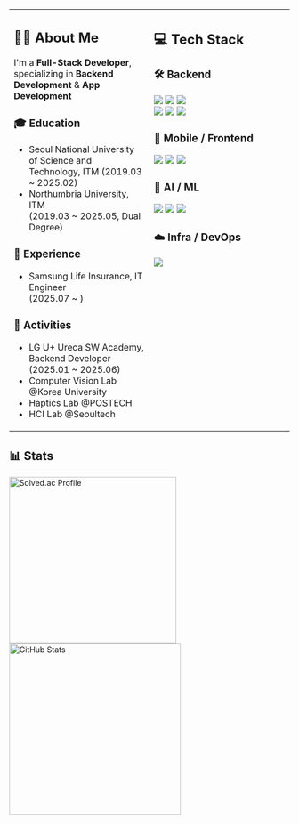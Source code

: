 <!-- 
<div align="center">

Header with animated wave background
<img src="https://capsule-render.vercel.app/api?type=waving&color=0:8AE68A,100:2C5364&height=150&section=header&text=👋%20Hi%20there!%20Welcome%20to%20my%20Github&fontAlign=50&fontSize=40&animation=fadeIn" />

</div> 
-->

<!--
## 🧑‍💻 About Me
I'm a **Full-Stack Developer**,  
specializing in **Backend Development** & **Flutter App Development**

### 🎓 Education  
- Seoul National University of Science and Technology, ITM (2019.03 ~ 2025.02)
- Northumbria University, ITM (2019.03 ~ 2025.02, Dual Degree)


### 💼 Experience  
- LG U+ Ureca SW Camp, Backend Developer (2025.01 ~ )


### 🌟 Activities  
- Computer Vision Lab
- Haptics Lab
- HCI Lab

<br>

## 💻 Tech Stack

### 👨‍💻 Language  
<p>
  <img src="https://img.shields.io/badge/Java-007396?style=flat-square&logo=openjdk&logoColor=white"/>
  <img src="https://img.shields.io/badge/Python-3776AB?style=flat-square&logo=python&logoColor=white"/>
  <img src="https://img.shields.io/badge/C%23-239120?style=flat-square&logo=unity&logoColor="/>
</p>

### 🧱 Framework  
<p>
  <img src="https://img.shields.io/badge/Spring-6DB33F?style=flat-square&logo=spring&logoColor=white"/>
  <img src="https://img.shields.io/badge/Spring Boot-6DB33F?style=flat-square&logo=springboot&logoColor=white"/>
  <img src="https://img.shields.io/badge/Flutter-02569B?style=flat-square&logo=flutter&logoColor="/>
  <img src="https://img.shields.io/badge/ReactNative-222222?style=flat-square&logo=React&logoColor="/>
</p>

### 📚 Library  
<p>
  <img src="https://img.shields.io/badge/PyTorch-EE4C2C?style=flat-square&logo=pytorch&logoColor=white"/>
  <img src="https://img.shields.io/badge/scikit--learn-F7931E?style=flat-square&logo=scikit-learn&logoColor=white"/>
</p>

### 🛠️ ETC  
<p>
  <img src="https://img.shields.io/badge/AWS-232F3E?style=flat-square&logo=amazonwebservices&logoColor="/>
  <img src="https://img.shields.io/badge/MySQL-4479A1?style=flat-square&logo=mysql&logoColor=white"/>
  <img src="https://img.shields.io/badge/PostgreSQL-4169E1?style=flat-square&logo=postgresql&logoColor=white"/>
  <img src="https://img.shields.io/badge/MongoDB-47A248?style=flat-square&logo=mongodb&logoColor=white"/>
  <img src="https://img.shields.io/badge/Firebase-FFCA28?style=flat-square&logo=firebase&logoColor=black"/>
</p>
<br>
-->


<table>
  <tr>
    <!-- 왼쪽 -->
    <td valign="top" width="50%">

## 🧑‍💻 About Me
I'm a **Full-Stack Developer**,  
specializing in **Backend Development** & **App Development**

### 🎓 Education  
- Seoul National University of Science and Technology, ITM 
  (2019.03 ~ 2025.02)  
- Northumbria University, ITM <br>
  (2019.03 ~ 2025.05, Dual Degree)

### 💼 Experience
- Samsung Life Insurance, IT Engineer <br>
  (2025.07 ~ )


### 🌟 Activities
- LG U+ Ureca SW Academy, Backend Developer <br>
  (2025.01 ~ 2025.06)
- Computer Vision Lab @Korea University
- Haptics Lab @POSTECH
- HCI Lab @Seoultech

</td>

<td valign="top" width="50%">
  
## 💻 Tech Stack

### 🛠️ Backend  
<p>
  <img src="https://img.shields.io/badge/Java-007396?style=flat-square&logo=openjdk&logoColor=white"/>
  <img src="https://img.shields.io/badge/Spring-6DB33F?style=flat-square&logo=spring&logoColor=white"/>
  <img src="https://img.shields.io/badge/Spring Boot-6DB33F?style=flat-square&logo=springboot&logoColor=white"/>
  <br>
  <img src="https://img.shields.io/badge/MySQL-4479A1?style=flat-square&logo=mysql&logoColor=white"/>
  <img src="https://img.shields.io/badge/PostgreSQL-4169E1?style=flat-square&logo=postgresql&logoColor=white"/>
  <img src="https://img.shields.io/badge/MongoDB-47A248?style=flat-square&logo=mongodb&logoColor=white"/>
</p>

### 📱 Mobile / Frontend  
<p>
  <img src="https://img.shields.io/badge/Flutter-02569B?style=flat-square&logo=flutter&logoColor=white"/>
  <img src="https://img.shields.io/badge/React Native-222222?style=flat-square&logo=React&logoColor=white"/>
  <img src="https://img.shields.io/badge/Firebase-FFCA28?style=flat-square&logo=firebase&logoColor=black"/>
</p>

### 🧠 AI / ML
<p>
  <img src="https://img.shields.io/badge/Python-3776AB?style=flat-square&logo=python&logoColor=white"/>
  <img src="https://img.shields.io/badge/PyTorch-EE4C2C?style=flat-square&logo=pytorch&logoColor=white"/>
  <img src="https://img.shields.io/badge/scikit--learn-F7931E?style=flat-square&logo=scikit-learn&logoColor=white"/>
</p>

### ☁️ Infra / DevOps  
<p>
  <img src="https://img.shields.io/badge/AWS-232F3E?style=flat-square&logo=amazonaws&logoColor=white"/>
</p>

</td>

  </tr>
</table>


## 📊 Stats

<!--
<p align="left">
  <a href="https://hits.seeyoufarm.com">
    <img src="https://hits.seeyoufarm.com/api/count/incr/badge.svg?url=https%3A%2F%2Fgithub.com%2Fsiheon0411&count_bg=%2379C83D&title_bg=%23555555&icon=&icon_color=%23E7E7E7&title=hits&edge_flat=false" alt="Hits Badge">
  </a>
</p>
-->

<p align="left">
  <a href="https://solved.ac/siheon0411">
    <img src="http://mazassumnida.wtf/api/v2/generate_badge?boj=siheon0411" alt="Solved.ac Profile" width="300px">
  </a>
  
  <a href="https://github.com/siheon0411/github-readme-stats">
    <img src="https://github-readme-stats.vercel.app/api/top-langs/?username=siheon0411&layout=compact&bg_color=0d1117&text_color=ffffff&hide_border=true&langs_count=4&exclude_repo=Deep-Learning,dayme,OS-pintos" alt="GitHub Stats" width="308px">
  </a>
</p>

